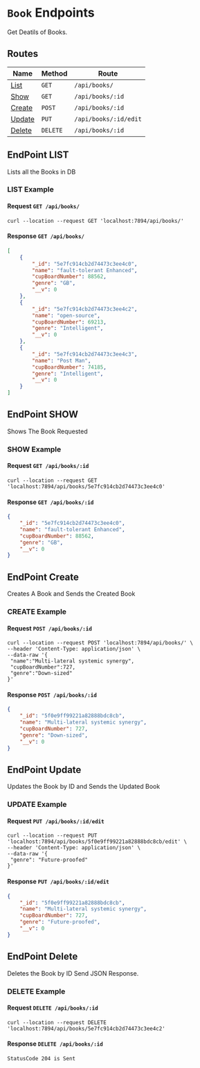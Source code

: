 # `Book` Endpoints #

Get Deatils of Books.

## Routes ##

|Name|Method|Route|
|---|---|---|
|[List](#endpoint-list)|`GET`| `/api/books/`|
|[Show](#endpoint-show)|`GET`| `/api/books/:id`|
|[Create](#endpoint-create)|`POST`| `/api/books/:id`|
|[Update](#endpoint-update)|`PUT`| `/api/books/:id/edit`|
|[Delete](#endpoint-delete)|`DELETE`|`/api/books/:id`|

## EndPoint LIST ##

Lists all the Books in DB

### LIST Example ###

#### Request `GET /api/books/` ####

```properties
curl --location --request GET 'localhost:7894/api/books/'
```

#### Response `GET /api/books/` ####

``` json
[
    {
        "_id": "5e7fc914cb2d74473c3ee4c0",
        "name": "fault-tolerant Enhanced",
        "cupBoardNumber": 88562,
        "genre": "GB",
        "__v": 0
    },
    {
        "_id": "5e7fc914cb2d74473c3ee4c2",
        "name": "open-source",
        "cupBoardNumber": 69213,
        "genre": "Intelligent",
        "__v": 0
    },
    {
        "_id": "5e7fc914cb2d74473c3ee4c3",
        "name": "Post Man",
        "cupBoardNumber": 74185,
        "genre": "Intelligent",
        "__v": 0
    }
]
```

## EndPoint SHOW ##

Shows The Book Requested

### SHOW Example ##

#### Request `GET /api/books/:id` ####

```properties
curl --location --request GET 'localhost:7894/api/books/5e7fc914cb2d74473c3ee4c0'
```

#### Response `GET /api/books/:id` ####

``` json
{
    "_id": "5e7fc914cb2d74473c3ee4c0",
    "name": "fault-tolerant Enhanced",
    "cupBoardNumber": 88562,
    "genre": "GB",
    "__v": 0
}
```

## EndPoint Create ##

Creates A Book and Sends the Created Book

### CREATE Example ###

#### Request `POST /api/books/:id` ####

```properties
curl --location --request POST 'localhost:7894/api/books/' \
--header 'Content-Type: application/json' \
--data-raw '{
 "name":"Multi-lateral systemic synergy",
 "cupBoardNumber":727,
 "genre":"Down-sized"
}'
```

#### Response `POST /api/books/:id` ####

``` json
{
    "_id": "5f0e9ff99221a82888bdc8cb",
    "name": "Multi-lateral systemic synergy",
    "cupBoardNumber": 727,
    "genre": "Down-sized",
    "__v": 0
}
```

## EndPoint Update ##

Updates the Book by  ID and Sends the Updated Book

### UPDATE Example ##

#### Request `PUT /api/books/:id/edit` ####

```properties
curl --location --request PUT 'localhost:7894/api/books/5f0e9ff99221a82888bdc8cb/edit' \
--header 'Content-Type: application/json' \
--data-raw '{
 "genre": "Future-proofed"
}'
```

#### Response `PUT /api/books/:id/edit` ####

``` json
{
    "_id": "5f0e9ff99221a82888bdc8cb",
    "name": "Multi-lateral systemic synergy",
    "cupBoardNumber": 727,
    "genre": "Future-proofed",
    "__v": 0
}
```

## EndPoint Delete ##

Deletes the Book by ID Send JSON Response.

### DELETE Example ###

#### Request `DELETE /api/books/:id` ####

```properties
curl --location --request DELETE 'localhost:7894/api/books/5e7fc914cb2d74473c3ee4c2'
```

#### Response `DELETE /api/books/:id` ####

``` properties
StatusCode 204 is Sent
```
